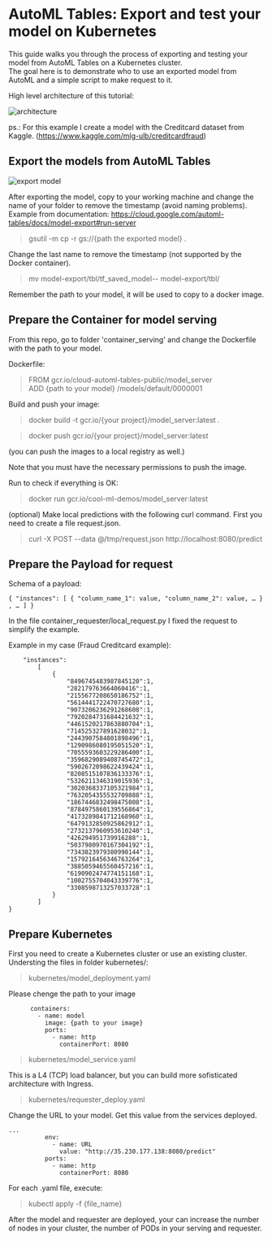 # AutoML Tables: Export and test your model on Kubernetes

This guide walks you through the process of exporting and testing your model from AutoML Tables on a Kubernetes cluster.\
The goal here is to demonstrate who to use an exported model from AutoML and a simple script to make request to it.

High level architecture of this tutorial:

![architecture](https://github.com/leiterenato/ml-samples/blob/master/googlecloud/tables_export/diagrams/architecture.png "Architecture")

ps.: For this example I create a model with the Creditcard dataset from Kaggle. (https://www.kaggle.com/mlg-ulb/creditcardfraud)

## Export the models from AutoML Tables

![export model](https://github.com/leiterenato/ml-samples/blob/master/googlecloud/tables_export/diagrams/export.png "Export Model")

After exporting the model, copy to your working machine and change the name of your folder to remove the timestamp (avoid naming problems).\
Example from documentation:
https://cloud.google.com/automl-tables/docs/model-export#run-server

> gsutil -m cp -r gs://{path the exported model} .
    
Change the last name to remove the timestamp (not supported by the Docker container).
    
> mv model-export/tbl/tf_saved_model-<model-name>-<export-timestamp> model-export/tbl/<new-dir-name>

Remember the path to your model, it will be used to copy to a docker image.

## Prepare the Container for model serving

From this repo, go to folder 'container_serving' and change the Dockerfile with the path to your model.

Dockerfile:
> FROM gcr.io/cloud-automl-tables-public/model_server\
> ADD {path to your model} /models/default/0000001

Build and push your image:
> docker build -t gcr.io/{your project}/model_server:latest .

> docker push gcr.io/{your project}/model_server:latest

(you can push the images to a local registry as well.)

Note that you must have the necessary permissions to push the image.

Run to check if everything is OK:
> docker run gcr.io/cool-ml-demos/model_server:latest
    
(optional) Make local predictions with the following curl command. First you need to create a file request.json.

> curl -X POST --data @/tmp/request.json http://localhost:8080/predict

## Prepare the Payload for request

Schema of a payload:
```
{ "instances": [ { "column_name_1": value, "column_name_2": value, … } , … ] }
```

In the file container_requester/local_request.py I fixed the request to simplify the example.

Example in my case (Fraud Creditcard example):
```{
    "instances": 
        [
            {
                "8496745483987845120":1,
                "282179763664060416":1,
                "2155677208650186752":1,
                "5614441722470727680":1,
                "9073206236291268608":1,
                "7920284731684421632":1,
                "4461520217863880704":1,
                "714525327891628032":1,
                "2443907584801898496":1,
                "1290986080195051520":1,
                "7055593603229286400":1,
                "3596829089408745472":1,
                "5902672098622439424":1,
                "8208515107836133376":1,
                "5326211346319015936":1,
                "3020368337105321984":1,
                "7632054355532709888":1,
                "1867446832498475008":1,
                "8784975860139556864":1,
                "4173289841712168960":1,
                "6479132850925862912":1,
                "2732137960953610240":1,
                "426294951739916288":1,
                "5037980970167304192":1,
                "7343823979380998144":1,
                "1579216456346763264":1,
                "3885059465560457216":1,
                "6190902474774151168":1,
                "1002755704043339776":1,
                "3308598713257033728":1
            }
        ]
}
```

## Prepare Kubernetes

First you need to create a Kubernetes cluster or use an existing cluster.\
Understing the files in folder kubernetes/:

> kubernetes/model_deployment.yaml

Please chenge the path to your image
```
      containers:
        - name: model
          image: {path to your image}
          ports:
            - name: http
              containerPort: 8080
```

> kubernetes/model_service.yaml

This is a L4 (TCP) load balancer, but you can build more sofisticated architecture with Ingress.

> kubernetes/requester_deploy.yaml

Change the URL to your model.
Get this value from the services deployed.
```
...
          env:
            - name: URL
              value: "http://35.230.177.138:8080/predict"
          ports:
            - name: http
              containerPort: 8080
```

For each .yaml file, execute:
> kubectl apply -f {file_name}

After the model and requester are deployed, your can increase the number of nodes in your cluster, the number of PODs in your serving and requester.